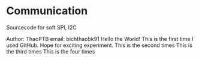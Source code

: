 # Communication
Sourcecode for soft SPI, I2C

Author: ThaoPTB
email: bichthaobk91
Hello the World! This is the first time I used GitHub. Hope for exciting experiment.
This is the second times
This is the third times
This is the four times
